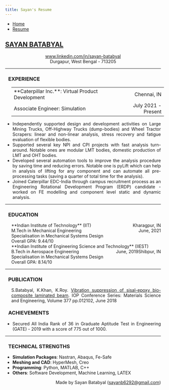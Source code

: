 ```yaml
---
title: Sayan's Resume
---
```


<!-- In order to convert this markdown file to HTML file:
     pandoc -s resume.md -c ..\style.css -o resume.html
-->

<ul class="nav">
    <li class="nav"><a href="../index.html">Home</a></li>
    <li class="nav"><a class="active" href="./resume.html">Resume</a></li>
</ul>

<h2> <u>SAYAN BATABYAL</u> </h2>
<center> 
    <a href = 'www.linkedin.com/in/sayan-batabyal'>www.linkedin.com/in/sayan-batabyal</a>
    <br>
    Durgapur, West Bengal - 713205
</center>

<!-- Experience Section -->
<hr>
<h3 style = 'margin-left: 10px'>EXPERIENCE</h3>

<table style='width: 98%; margin-left: 20px'>
    <tbody>
        <tr>
            <td>**Caterpillar Inc.**: Virtual Product Development</td>
            <td style = 'text-align: right'>Chennai, IN</td>
        </tr>
        <tr>
            <td>Associate Engineer: Simulation</td>
            <td style = 'text-align: right'>July 2021 - Present</td>
        </tr>
    </tbody>
</table>

<ul style = 'text-align: justify'>
    <li data-list-text = '-'>Independently supported design and development activities on Large Mining Trucks, Off-Highway Trucks (dump-bodies) and Wheel Tractor Scrapers: linear and non-linear analysis, stress recovery and fatigue evaluation of flexible bodies.</li>
    <li data-list-text = '-'>Supported several key NPI and CPI projects with fast analysis turn-around. Notable ones are modular LMT bodies, domestic production of LMT and OHT bodies.</li>
    <li data-list-text = '-'>Developed several automation tools to improve the analysis procedure by saving time and reducing errors. Notable one is pyLift which can help in analysis of lifting for any component and can automate all pre-processing tasks (saving a quarter of total time for the analysis).</li>
    <li data-list-text = '-'>Joined Caterpillar EDC-India through campus recruitment process as an Engineering Rotational Development Program (ERDP) candidate - worked on FE modelling and component level static and dynamic analysis.</li>
</ul>

<!-- Education Section -->
<hr>
<h3 style = 'margin-left: 10px'>EDUCATION</h3>

<span>
    <span style = 'float: left; margin-left: 20px'>**Indian Institute of Technology** (IIT)</span>
    <span style="float:right;">Kharagpur, IN</span> <br>
    <span style = 'float: left; margin-left: 20px'>M.Tech in Mechanical Engineering</span>
    <span style="float:right;">June, 2021</span> <br>
    <span style = 'float: left; margin-left: 20px'>Specialisation in Mechanical Systems Design </span> <br>
    <span style = 'float: left; margin-left: 20px'>Overall GPA: 9.44/10 </span>
</span>
<br>

<span>
    <span style = 'float: left; margin-left: 20px'>**Indian Institute of Engineering Science and Technology** (IIEST)</span>
    <span style="float:right;">Shibpur, IN</span> <br>
    <span style = 'float: left; margin-left: 20px'>B.Tech in Aerospace Engineering</span>
    <span style="float:right;">June, 2019</span> <br>
    <span style = 'float: left; margin-left: 20px'>Specialisation in Mechanical Systems Design </span> <br>
    <span style = 'float: left; margin-left: 20px'>Overall GPA: 8.14/10 </span>
</span>
<br>

<!-- Publication -->
<hr>
<h3 style = 'margin-left: 10px'>PUBLICATION</h3>

<span style = 'float: left; margin-left: 20px; text-align: justify'>S.Batabyal, K.Khan, K.Roy. <a href = 'https://iopscience.iop.org/article/10.1088/1757-899X/377/1/012102'>Vibration suppression of sisal-epoxy bio-composite laminated beam</a>. IOP Conference Series: Materials Science and Engineering, Volume 377 pp.012102, June 2018</span>
<br>
<br>

<!-- Achievements -->
<hr>
<h3 style = 'margin-left: 10px'>ACHIEVEMENTS</h3>

<ul style = 'text-align: justify'>
    <li data-list-text = '-'>Secured All India Rank of 36 in Graduate Aptitude Test in Engineering (GATE) - 2019 with a score of 775 out of 1000.</li>
</ul>

<!-- Technical Strengths -->
<hr>
<h3 style = 'margin-left: 10px'>TECHNICAL STRENGTHS</h3>

<ul style = 'text-align: justify'>
    <li> <span style = 'font-weight: bold'>Simulation Packages</span>: Nastran, Abaqus, Fe-Safe
    </li>
    <li> <span style = 'font-weight: bold'>Meshing and CAD</span>: HyperMesh, Creo
    </li>
    <li> <span style = 'font-weight: bold'>Programming</span>: Python, MATLAB, C++
    </li>
    <li> <span style = 'font-weight: bold'>Others</span>: Software Development, Machine Learning, LATEX
    </li>
</ul>

<footer>
    <!-- <span style = 'float: left'> <a href = 'resume.pdf'>Download as pdf</a></span> -->
    <span style = 'float: right'>Made by Sayan Batabyal (<a href='mailto:sayanb6292@gmail.com'>sayanb6292@gmail.com</a>)</span>
</footer>
